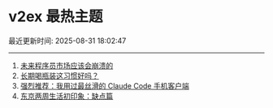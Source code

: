 # v2ex 最热主题

最近更新时间: 2025-08-31 18:02:47

--- 
1. [未来程序员市场应该会崩溃的](https://www.v2ex.com/t/1156021) 
2. [长期喝瓶装这习惯好吗？](https://www.v2ex.com/t/1156024) 
3. [强烈推荐：我用过最丝滑的 Claude Code 手机客户端](https://www.v2ex.com/t/1156040) 
4. [东京两周生活初印象：缺点篇](https://www.v2ex.com/t/1156053) 
